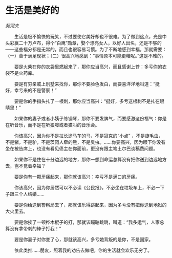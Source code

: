 # 生活是美好的

*契河夫*

　　生活是极不愉快的玩笑，不过要使它美好却也不很难。为了做到这点，光是中头彩赢二十万卢布，得个“白鹰”勋章，娶个漂亮女人，以好人出名，还是不够的——这些福分都是无常的，而且也很容易习惯。为了不断地感到幸福，那就需要：（一）善于满足现状；（二）很高兴地感到：“事情原本可能更糟呢。”这是不难的。

　　要是火柴在你的衣袋里燃起来了，那你应当高兴，而且感谢上苍：多亏你的衣袋不是火药库。

　　要是有穷亲戚上别墅来找你，那你不要脸色发白，而要喜洋洋地叫道：“挺好，幸亏来的不是警察！”

　　要是你的手指头扎了一根刺，那你应当高兴：“挺好，多亏这根刺不是扎在眼睛里！”

　　如果你的妻子或者小姨子练钢琴，那你不要发脾气，而要感激这份福气：你是在听音乐，而不是在听狼嗥或者猫叫的音乐会。

　　你该高兴，因为你不是拉长途马车的马，不是寇克的“小点” ，不是旋毛虫，不是猪，不是驴，不是茨冈人牵的熊，不是臭虫。……你要高兴，因为眼下你没有坐在被告席上，也没有看见债主在你面前，更没有跟主笔土尔巴谈稿费问题。

　　如果你不是住在十分边远的地方，那你一想到命运总算没有把你送到边远地方去，岂不觉着幸福？

　　要是你有一颗牙痛起来，那你就该高兴：幸亏不是满口的牙痛。

　　你该高兴，因为你居然可以不必读《公民报》，不必坐在垃圾车上，不必一下子跟三个人结婚……

　　要是你给送到警察局去了，那就该乐得跳起来，因为多亏没有把你送到地狱的大火里去。

　　要是你挨了一顿桦木棍子的打，那就该蹦蹦跳跳，叫道：“我多运气，人家总算没有拿带刺的棒子打我！”

　　要是你妻子对你变了心，那就该高兴，多亏她背叛的是你，不是国家。

　　依此类推……朋友，照着我的劝告去做吧，你的生活就会欢乐无穷了。